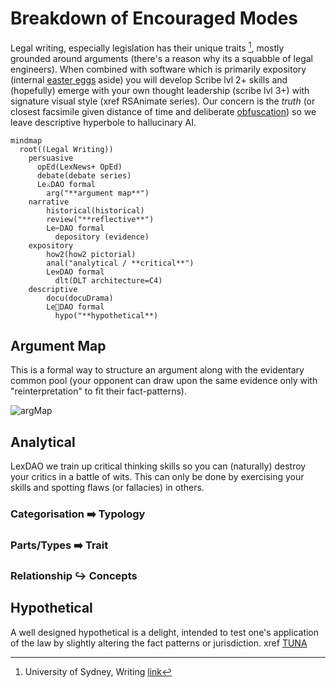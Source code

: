# Breakdown of Encouraged Modes

Legal writing, especially legislation has their unique traits [^1], mostly grounded around arguments (there's a reason why its a squabble of legal engineers). When combined with software which is primarily expository (internal [easter eggs](http://catb.org/jargon/html/E/Easter-egg.html) aside) you will develop Scribe lvl 2+ skills and (hopefully) emerge with your own thought leadership (scribe lvl 3+) with signature visual style (xref RSAnimate series). Our concern is the _truth_ (or closest facsimile given distance of time and deliberate [obfuscation](https://www.inc-aus.com/kit-eaton/ftc-accuses-amazons-jeff-bezos-of-using-signals-disappearing-messages-for-discussing-competition.html)) so we leave descriptive hyperbole to hallucinary AI.

```mermaid
mindmap
  root((Legal Writing))
    persuasive
      opEd(LexNews+ OpEd)
      debate(debate series)
      Le⚔️DAO formal
        arg("**argument map**")
    narrative
        historical(historical)
        review("**reflective**")
        Le✂️DAO formal
          depository (evidence)
    expository
        how2(how2 pictorial)
        anal("analytical / **critical**")
        Le⚒️DAO formal
          dlt(DLT architecture=C4)
    descriptive
        docu(docuDrama)
        Le🎌DAO formal
          hypo("**hypothetical**)
```
[^1]: University of Sydney, Writing [link](https://www.sydney.edu.au/students/writing/types-of-academic-writing.html)

## Argument Map

This is a formal way to structure an argument along with the evidentary common pool (your opponent can draw upon the same evidence only with "reinterpretation" to fit their fact-patterns).

![argMap](https://timvangelder.files.wordpress.com/2009/02/argument-mapping-figure-1.gif)

## Analytical

LexDAO we train up critical thinking skills so you can (naturally) destroy your critics in a battle of wits. This can only be done by exercising your skills and spotting flaws (or fallacies) in others.

### Categorisation ➡️ Typology

### Parts/Types ➡️ Trait

### Relationship ↪️ Concepts

## Hypothetical

A well designed hypothetical is a delight, intended to test one's application of the law by slightly altering the fact patterns or jurisdiction. xref [TUNA]()
